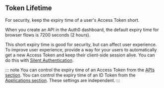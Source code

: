 ## Token Lifetime

For security, keep the expiry time of a user's Access Token short. 

When you create an API in the Auth0 dashboard, the default expiry time for browser flows is 7200 seconds (2 hours).

This short expiry time is good for security, but can affect user experience. To improve user experience, provide a way for your users to automatically get a new Access Token and keep their client-side session alive. You can do this with <a href="/api-auth/tutorials/silent-authentication" target="_blank">Silent Authentication</a>.

::: note
You can control the expiry time of an Access Token from the <a href="$manage_url/#/apis" target="_blank">APIs section</a>. 
You can control the expiry time of an ID Token from the <a href="$manage_url/#/applications" target="_blank">Applications section</a>. 
These settings are independent.
:::